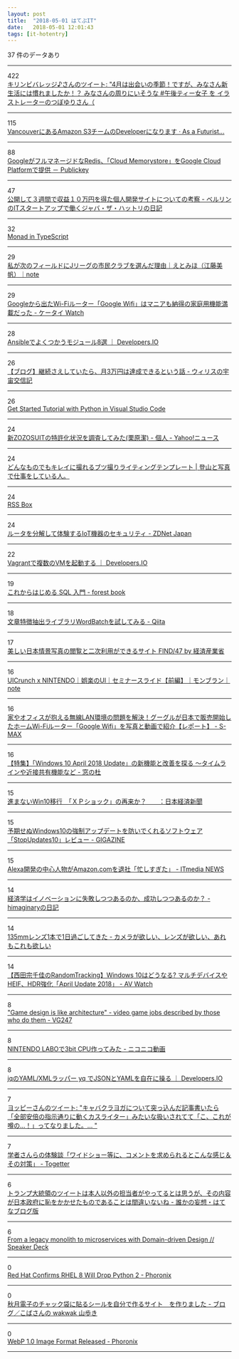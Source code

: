 ```yaml
---
layout: post
title:  "2018-05-01 はてぶIT"
date:   2018-05-01 12:01:43
tags: [it-hotentry]
---
```

37 件のデータあり

<hr><div class="row">
<div class="col-1"><span class="badge badge-pill badge-success h2">422</span></div>
<div class="col-11"><a href='http://twitter.com/kirin_company/status/989338275449131010' target='_blank'>キリンビバレッジ♪さんのツイート: "4月は出会いの季節！ですが、みなさん新生活には慣れましたか！？ みなさんの周りにいそうな #午後ティー女子 を イラストレーターのつぼゆりさん（</a></div>
</div>
<hr>
<div class="row">
<div class="col-1"><span class="badge badge-pill badge-success h2">115</span></div>
<div class="col-11"><a href='https://blog.riywo.com/2018/05/as-a-developer-of-amazon-s3-in-vancouver/' target='_blank'>VancouverにあるAmazon S3チームのDeveloperになります · As a Futurist...</a></div>
</div>
<hr>
<div class="row">
<div class="col-1"><span class="badge badge-pill badge-success h2">88</span></div>
<div class="col-11"><a href='https://www.publickey1.jp/blog/18/googlerediscloud_memorystoregoogle_cloud_platform.html' target='_blank'>GoogleがフルマネージドなRedis、「Cloud Memorystore」をGoogle Cloud Platformで提供 － Publickey</a></div>
</div>
<hr>
<div class="row">
<div class="col-1"><span class="badge badge-pill badge-success h2">47</span></div>
<div class="col-11"><a href='http://tango-ruby.hatenablog.com/entry/2018/05/01/013400' target='_blank'>公開して３週間で収益１０万円を得た個人開発サイトについての考察 - ベルリンのITスタートアップで働くジャバ・ザ・ハットリの日記</a></div>
</div>
<hr>
<div class="row">
<div class="col-1"><span class="badge badge-pill badge-success h2">32</span></div>
<div class="col-11"><a href='https://dev.to/e_ntyo/-monad-in-typescript-dmg' target='_blank'>Monad in TypeScript</a></div>
</div>
<hr>
<div class="row">
<div class="col-1"><span class="badge badge-pill badge-success h2">29</span></div>
<div class="col-11"><a href='https://note.mu/etomiho/n/n83d02807d45f' target='_blank'>私が次のフィールドにJリーグの市民クラブを選んだ理由｜えとみほ（江藤美帆）｜note</a></div>
</div>
<hr>
<div class="row">
<div class="col-1"><span class="badge badge-pill badge-success h2">29</span></div>
<div class="col-11"><a href='https://k-tai.watch.impress.co.jp/docs/column/todays_goods/1119756.html' target='_blank'>Googleから出たWi-Fiルーター「Google Wifi」はマニアも納得の家庭用機能満載だった - ケータイ Watch</a></div>
</div>
<hr>
<div class="row">
<div class="col-1"><span class="badge badge-pill badge-success h2">28</span></div>
<div class="col-11"><a href='https://dev.classmethod.jp/server-side/ansible/ansible-my-reference/' target='_blank'>Ansibleでよくつかうモジュール8選 ｜ Developers.IO</a></div>
</div>
<hr>
<div class="row">
<div class="col-1"><span class="badge badge-pill badge-success h2">26</span></div>
<div class="col-11"><a href='http://www.uxirisu.tokyo/entry/2018/04/30/180000' target='_blank'>【ブログ】継続さえしていたら、月3万円は達成できるという話 - ウィリスの宇宙交信記</a></div>
</div>
<hr>
<div class="row">
<div class="col-1"><span class="badge badge-pill badge-success h2">26</span></div>
<div class="col-11"><a href='https://code.visualstudio.com/docs/python/python-tutorial' target='_blank'>Get Started Tutorial with Python in Visual Studio Code</a></div>
</div>
<hr>
<div class="row">
<div class="col-1"><span class="badge badge-pill badge-success h2">24</span></div>
<div class="col-11"><a href='https://news.yahoo.co.jp/byline/kuriharakiyoshi/20180430-00084659/' target='_blank'>新ZOZOSUITの特許化状況を調査してみた(栗原潔) - 個人 - Yahoo!ニュース</a></div>
</div>
<hr>
<div class="row">
<div class="col-1"><span class="badge badge-pill badge-success h2">24</span></div>
<div class="col-11"><a href='https://yamasha.net/lighting-base' target='_blank'>どんなものでもキレイに撮れるブツ撮りライティングテンプレート | 登山と写真で仕事をしている人。</a></div>
</div>
<hr>
<div class="row">
<div class="col-1"><span class="badge badge-pill badge-success h2">24</span></div>
<div class="col-11"><a href='https://rssbox.herokuapp.com/' target='_blank'>RSS Box</a></div>
</div>
<hr>
<div class="row">
<div class="col-1"><span class="badge badge-pill badge-success h2">24</span></div>
<div class="col-11"><a href='https://japan.zdnet.com/article/35117818/' target='_blank'>ルータを分解して体験するIoT機器のセキュリティ - ZDNet Japan</a></div>
</div>
<hr>
<div class="row">
<div class="col-1"><span class="badge badge-pill badge-success h2">22</span></div>
<div class="col-11"><a href='https://dev.classmethod.jp/cloud/vagrant-multi-machine/' target='_blank'>Vagrantで複数のVMを起動する ｜ Developers.IO</a></div>
</div>
<hr>
<div class="row">
<div class="col-1"><span class="badge badge-pill badge-success h2">19</span></div>
<div class="col-11"><a href='http://t2y.hatenablog.jp/entry/2018/04/30/123759' target='_blank'>これからはじめる SQL 入門 - forest book</a></div>
</div>
<hr>
<div class="row">
<div class="col-1"><span class="badge badge-pill badge-success h2">18</span></div>
<div class="col-11"><a href='https://qiita.com/sh-tatsuno/items/0b0fbc15c03f3d54df90' target='_blank'>文章特徴抽出ライブラリWordBatchを試してみる - Qiita</a></div>
</div>
<hr>
<div class="row">
<div class="col-1"><span class="badge badge-pill badge-success h2">17</span></div>
<div class="col-11"><a href='http://blog.rokuzeudon.com/entry/find47' target='_blank'>美しい日本情景写真の閲覧と二次利用ができるサイト FIND/47 by 経済産業省</a></div>
</div>
<hr>
<div class="row">
<div class="col-1"><span class="badge badge-pill badge-success h2">16</span></div>
<div class="col-11"><a href='https://note.mu/montblanc04/n/n691df0123269' target='_blank'>UICrunch x NINTENDO｜娯楽のUI｜セミナースライド【前編】｜モンブラン｜note</a></div>
</div>
<hr>
<div class="row">
<div class="col-1"><span class="badge badge-pill badge-success h2">16</span></div>
<div class="col-11"><a href='http://s-max.jp/archives/1745395.html' target='_blank'>家やオフィスが抱える無線LAN環境の問題を解決！グーグルが日本で販売開始したホームWi-Fiルーター「Google Wifi」を写真と動画で紹介【レポート】 - S-MAX</a></div>
</div>
<hr>
<div class="row">
<div class="col-1"><span class="badge badge-pill badge-success h2">16</span></div>
<div class="col-11"><a href='https://forest.watch.impress.co.jp/docs/special/1119651.html' target='_blank'>【特集】「Windows 10 April 2018 Update」の新機能と改善を探る ～タイムラインや近接共有機能など - 窓の杜</a></div>
</div>
<hr>
<div class="row">
<div class="col-1"><span class="badge badge-pill badge-success h2">15</span></div>
<div class="col-11"><a href='https://www.nikkei.com/article/DGXMZO2916379009042018000000/' target='_blank'>進まないWin10移行　「ＸＰショック」の再来か？　　：日本経済新聞</a></div>
</div>
<hr>
<div class="row">
<div class="col-1"><span class="badge badge-pill badge-success h2">15</span></div>
<div class="col-11"><a href='https://gigazine.net/news/20180501-stopuptdates10-review/' target='_blank'>予期せぬWindows10の強制アップデートを防いでくれるソフトウェア「StopUpdates10」レビュー - GIGAZINE</a></div>
</div>
<hr>
<div class="row">
<div class="col-1"><span class="badge badge-pill badge-success h2">15</span></div>
<div class="col-11"><a href='http://www.itmedia.co.jp/news/articles/1805/01/news047.html' target='_blank'>Alexa開発の中心人物がAmazon.comを退社「忙しすぎた」 - ITmedia NEWS</a></div>
</div>
<hr>
<div class="row">
<div class="col-1"><span class="badge badge-pill badge-success h2">14</span></div>
<div class="col-11"><a href='http://d.hatena.ne.jp/himaginary/20180430/innovation_in_economics' target='_blank'>経済学はイノベーションに失敗しつつあるのか、成功しつつあるのか？ - himaginaryの日記</a></div>
</div>
<hr>
<div class="row">
<div class="col-1"><span class="badge badge-pill badge-success h2">14</span></div>
<div class="col-11"><a href='https://aremo-koremo.hatenablog.com/entry/a_day_of_135mm_apr_2018' target='_blank'>135mmレンズ1本で1日過ごしてきた - カメラが欲しい、レンズが欲しい、あれもこれも欲しい</a></div>
</div>
<hr>
<div class="row">
<div class="col-1"><span class="badge badge-pill badge-success h2">14</span></div>
<div class="col-11"><a href='https://av.watch.impress.co.jp/docs/series/rt/1119044.html' target='_blank'>【西田宗千佳のRandomTracking】Windows 10はどうなる? マルチデバイスやHEIF、HDR強化「April Update 2018」 - AV Watch</a></div>
</div>
<hr>
<div class="row">
<div class="col-1"><span class="badge badge-pill badge-success h2">8</span></div>
<div class="col-11"><a href='https://www.vg247.com/2018/04/24/video-game-industry-jobs-explained/' target='_blank'>"Game design is like architecture" - video game jobs described by those who do them - VG247</a></div>
</div>
<hr>
<div class="row">
<div class="col-1"><span class="badge badge-pill badge-success h2">8</span></div>
<div class="col-11"><a href='http://www.nicovideo.jp/watch/sm33113589' target='_blank'>NINTENDO LABOで3bit CPU作ってみた - ニコニコ動画</a></div>
</div>
<hr>
<div class="row">
<div class="col-1"><span class="badge badge-pill badge-success h2">8</span></div>
<div class="col-11"><a href='https://dev.classmethod.jp/tool/yq/' target='_blank'>jqのYAML/XMLラッパー yq でJSONとYAMLを自在に操る ｜ Developers.IO</a></div>
</div>
<hr>
<div class="row">
<div class="col-1"><span class="badge badge-pill badge-success h2">7</span></div>
<div class="col-11"><a href='http://twitter.com/yoppymodel/status/990989479539232768' target='_blank'>ヨッピーさんのツイート: "キャバクラヨガについて突っ込んだ記事書いたら「全部安倍の指示通りに動くカスライター」みたいな扱いされてて「こ、これが噂の…！」ってなりました。… "</a></div>
</div>
<hr>
<div class="row">
<div class="col-1"><span class="badge badge-pill badge-success h2">7</span></div>
<div class="col-11"><a href='https://togetter.com/li/1223097' target='_blank'>学者さんらの体験談「ワイドショー等に、コメントを求められるとこんな感じ＆その対策」 - Togetter</a></div>
</div>
<hr>
<div class="row">
<div class="col-1"><span class="badge badge-pill badge-success h2">6</span></div>
<div class="col-11"><a href='http://scopedog.hatenablog.com/entry/2018/04/30/223000' target='_blank'>トランプ大統領のツイートは本人以外の担当者がやってるとは思うが、その内容が日本政府に恥をかかせたものであることは間違いないね - 誰かの妄想・はてなブログ版</a></div>
</div>
<hr>
<div class="row">
<div class="col-1"><span class="badge badge-pill badge-success h2">6</span></div>
<div class="col-11"><a href='https://speakerdeck.com/mploed/from-a-legacy-monolith-to-microservices-with-domain-driven-design' target='_blank'>From a legacy monolith to microservices with Domain-driven Design // Speaker Deck</a></div>
</div>
<hr>
<div class="row">
<div class="col-1"><span class="badge badge-pill badge-success h2">0</span></div>
<div class="col-11"><a href='https://www.phoronix.com/scan.php?page=news_item&px=RHEL-8-No-Python-2' target='_blank'>Red Hat Confirms RHEL 8 Will Drop Python 2 - Phoronix</a></div>
</div>
<hr>
<div class="row">
<div class="col-1"><span class="badge badge-pill badge-success h2">0</span></div>
<div class="col-11"><a href='http://d.hatena.ne.jp/wakwak_koba/20180415#p1' target='_blank'>秋月電子のチャック袋に貼るシールを自分で作るサイト　を作りました - ブログ／こばさんの wakwak 山歩き</a></div>
</div>
<hr>
<div class="row">
<div class="col-1"><span class="badge badge-pill badge-success h2">0</span></div>
<div class="col-11"><a href='https://www.phoronix.com/scan.php?page=news_item&px=WebP-1.0-Released' target='_blank'>WebP 1.0 Image Format Released - Phoronix</a></div>
</div>
<hr>
